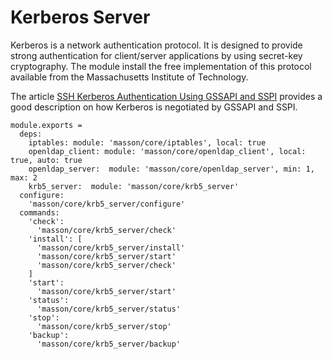 
# Kerberos Server

Kerberos is a network authentication protocol. It is designed to provide strong
authentication for client/server applications by using secret-key cryptography.
The module install the free implementation of this protocol available from the
Massachusetts Institute of Technology.

The article [SSH Kerberos Authentication Using GSSAPI and SSPI][gss_sspi]
provides a good description on how Kerberos is negotiated by GSSAPI and SSPI.

    module.exports =
      deps:
        iptables: module: 'masson/core/iptables', local: true
        openldap_client: module: 'masson/core/openldap_client', local: true, auto: true
        openldap_server:  module: 'masson/core/openldap_server', min: 1, max: 2
        krb5_server:  module: 'masson/core/krb5_server'
      configure:
        'masson/core/krb5_server/configure'
      commands:
        'check':
          'masson/core/krb5_server/check'
        'install': [
          'masson/core/krb5_server/install'
          'masson/core/krb5_server/start'
          'masson/core/krb5_server/check'
        ]
        'start':
          'masson/core/krb5_server/start'
        'status':
          'masson/core/krb5_server/status'
        'stop':
          'masson/core/krb5_server/stop'
        'backup':
          'masson/core/krb5_server/backup'

[gss_sspi]: http://www.drdobbs.com/ssh-kerberos-authentication-using-gssapi/184402071
